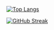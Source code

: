 
[![Top Langs](https://github-readme-stats.vercel.app/api/top-langs/?username=ppalladio&langs_count=7&layout=compact)](https://github.com/ppalladio/github-readme-stats)


[![GitHub Streak](https://streak-stats.demolab.com/?user=ppalladio&theme=dark%starting_year=2020&background=5C6E5E&border=border&currStreakNum=D8876C&dates=ECDED4&currStreakNum=C0BDB9)](https://git.io/streak-stats)
